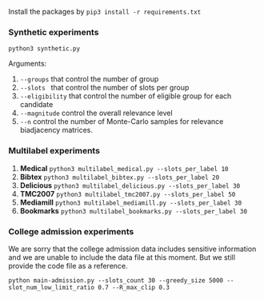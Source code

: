 Install the packages by `pip3 install -r requirements.txt`

<h3>Synthetic experiments</h3>

`python3 synthetic.py`

Arguments:
1. `--groups` that control the number of group
2. `--slots ` that control the number of slots per group
3. `--eligibility` that control the number of eligible group for each candidate 
4. `--magnitude` control the overall relevance level
5. `--n` control the number of Monte-Carlo samples for relevance biadjacency matrices.

<h3>Multilabel experiments</h3>

1. **Medical** `python3 multilabel_medical.py --slots_per_label 10`
2. **Bibtex** `python3 multilabel_bibtex.py --slots_per_label 20`
3. **Delicious** `python3 multilabel_delicious.py --slots_per_label 30`
4. **TMC2007** `python3 multilabel_tmc2007.py --slots_per_label 50`
5. **Mediamill** `python3 multilabel_mediamill.py --slots_per_label 30`
6. **Bookmarks** `python3 multilabel_bookmarks.py --slots_per_label 30`

<h3>College admission experiments</h3>
We are sorry that the college admission data includes sensitive information and we are unable to include the data file at this moment. But we still provide the code file as a reference. 

`python main-admission.py --slots_count 30 --greedy_size 5000 --slot_num_low_limit_ratio 0.7 --R_max_clip 0.3`
